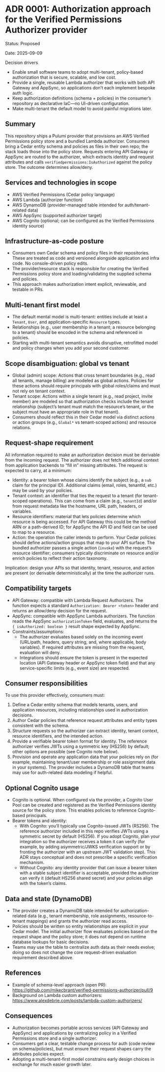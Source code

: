 # ADR 0001: Authorization approach for the Verified Permissions Authorizer provider

Status: Proposed

Date: 2025-09-09

Decision drivers
- Enable small software teams to adopt multi-tenant, policy-based authorization that is secure, scalable, and low cost.
- Provide a single, reusable Lambda authorizer that works with both API Gateway and AppSync, so applications don’t each implement bespoke auth logic.
- Keep authorization definitions (schema + policies) in the consumer’s repository as declarative IaC—no UI-driven configuration.
- Make multi-tenant the default model to avoid painful migrations later.

## Summary
This repository ships a Pulumi provider that provisions an AWS Verified Permissions policy store and a bundled Lambda authorizer. Consumers bring a Cedar entity schema and policies as files in their own repo; the stack loads those into the policy store. Requests entering API Gateway or AppSync are routed to the authorizer, which extracts identity and request attributes and calls `verifiedpermissions:IsAuthorized` against the policy store. The outcome determines allow/deny.

## Services and technologies in scope
- AWS Verified Permissions (Cedar policy language)
- AWS Lambda (authorizer function)
- AWS DynamoDB (provider-managed table intended for auth/tenant-related data)
- AWS AppSync (supported authorizer target)
- AWS Cognito (optional; can be configured as the Verified Permissions identity source)

## Infrastructure-as-code posture
- Consumers own Cedar schema and policy files in their repositories. These are treated as code and versioned alongside application and infra code. No console-driven policy edits.
- The provider/resource stack is responsible for creating the Verified Permissions policy store and loading/validating the supplied schema and policies.
- This approach makes authorization intent explicit, reviewable, and testable in PRs.

## Multi-tenant first model
- The default mental model is multi-tenant: entities include at least a `Tenant`, `User`, and application-specific `Resource` types.
- Relationships (e.g., user membership in a tenant; a resource belonging to a tenant) should be encoded in the schema and referenced in policies.
- Starting with multi-tenant semantics avoids disruptive, retrofitted model and policy changes when you add your second customer.

## Scope disambiguation: global vs tenant
- Global (admin) scope: Actions that cross tenant boundaries (e.g., read all tenants, manage billing) are modeled as global actions. Policies for these actions should require principals with global roles/claims and must not rely on tenant context.
- Tenant scope: Actions within a single tenant (e.g., read project, invite member) are modeled so that authorization checks include the tenant relationship (subject’s tenant must match the resource’s tenant, or the subject must have an appropriate role in that tenant).
- Consumers should reflect this in their Cedar model via distinct actions or action groups (e.g., `Global*` vs tenant-scoped actions) and resource relations.

## Request-shape requirement
All information required to make an authorization decision must be derivable from the incoming request. The authorizer does not fetch additional context from application backends to “fill in” missing attributes. The request is expected to carry, at a minimum:
- Identity: a bearer token whose claims identify the subject (e.g., a `sub` claim for the principal ID). Additional claims (email, roles, tenantId, etc.) may be used by your policies.
- Tenant context: an identifier that ties the request to a tenant (for tenant-scoped operations). This can come from a claim (e.g., `tenantId`) and/or from request metadata like the hostname, URL path, headers, or variables.
- Resource identifiers: material that lets policies determine which resource is being accessed. For API Gateway this could be the method ARN or a path-derived ID; for AppSync the API ID and field can be used to map to a resource.
- Action: the operation the caller intends to perform. Your Cedar policies should define actions/action groups that map to your API surface. The bundled authorizer passes a single action (`invoke`) with the request’s resource identifier; consumers typically discriminate on resource and/or enrich policies to reflect their action taxonomy.

Implication: design your APIs so that identity, tenant, resource, and action are present (or derivable deterministically) at the time the authorizer runs.

## Compatibility targets
- API Gateway: compatible with Lambda Request Authorizers. The function expects a standard `Authorization: Bearer <token>` header and returns an allow/deny decision for the request.
- AppSync: compatible with AppSync Lambda authorizers. The function reads the AppSync `authorizationToken` field, evaluates, and returns the `{ isAuthorized: boolean }` result shape expected by AppSync.
- Constraints/assumptions:
  - The authorizer evaluates based solely on the incoming event (URL/path, headers, query string, and, where applicable, body variables). If required attributes are missing from the request, evaluation will deny.
  - Integrations should ensure the token is present in the expected location (API Gateway header or AppSync token field) and that any service-specific limits (e.g., event size) are respected.

## Consumer responsibilities
To use this provider effectively, consumers must:
1. Define a Cedar entity schema that models tenants, users, and application resources, including relationships used in authorization decisions.
2. Author Cedar policies that reference request attributes and entity types consistent with the schema.
3. Structure requests so the authorizer can extract identity, tenant context, resource identifiers, and the intended action.
4. Provide a verifiable bearer token format for identity. The reference authorizer verifies JWTs using a symmetric key (HS256) by default; other options are possible (see Cognito note below).
5. Provision and operate any application data that your policies rely on (for example, maintaining tenant/user membership or role assignment data in your systems). The provider includes a DynamoDB table that teams may use for auth-related data modeling if helpful.

## Optional Cognito usage
- Cognito is optional. When configured via the provider, a Cognito User Pool can be created and registered as the Verified Permissions identity source for the policy store. This enables policies to reference Cognito-based principals.
- Bearer tokens and identity:
  - With Cognito: you’ll typically use Cognito-issued JWTs (RS256). The reference authorizer included in this repo verifies JWTs using a symmetric secret by default (HS256). If you adopt Cognito, plan your integration so the authorizer receives a token it can verify (for example, by adding asymmetric/JWKS verification support or by fronting the authorizer with an upstream JWT validation step). This ADR stays conceptual and does not prescribe a specific verification mechanism.
  - Without Cognito: any identity provider that can issue a bearer token with a stable subject identifier is acceptable, provided the authorizer can verify it (default HS256 shared secret) and your policies align with the token’s claims.

## Data and state (DynamoDB)
- The provider creates a DynamoDB table intended for authorization-related data (e.g., tenant membership, role assignments, resource-to-tenant mappings) and grants the authorizer read access.
- Policies should be written so entity relationships are explicit in your Cedar model. The initial authorizer flow evaluates policies based on the request shape and the policy store; it does not depend on runtime database lookups for basic decisions.
- Teams may use the table to centralize auth data as their needs evolve; doing so does not change the core request-driven evaluation requirement described above.

## References
- Example of schema-level approach (open PR): https://github.com/mikecbrant/verified-permissions-authorizer/pull/9
- Background on Lambda custom authorizers: https://www.alexdebrie.com/posts/lambda-custom-authorizers/

## Consequences
- Authorization becomes portable across services (API Gateway and AppSync) and applications by centralizing policy in a Verified Permissions store and a single authorizer.
- Consumers get a clear, testable change process for auth (code review on schema/policies), but must ensure their request shapes carry the attributes policies expect.
- Adopting a multi-tenant-first model constrains early design choices in exchange for much easier growth later.
